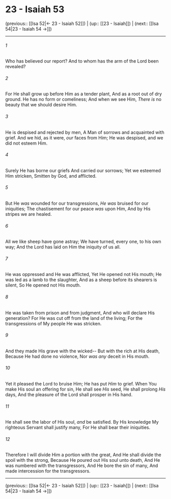 # 23 - Isaiah 53

(previous:: [[Isa 52|← 23 - Isaiah 52]]) | (up:: [[23 - Isaiah]]) | (next:: [[Isa 54|23 - Isaiah 54 →]])

***


###### 1 
Who has believed our report? And to whom has the arm of the Lord been revealed? 

###### 2 
For He shall grow up before Him as a tender plant, And as a root out of dry ground. He has no form or comeliness; And when we see Him, _There is_ no beauty that we should desire Him. 

###### 3 
He is despised and rejected by men, A Man of sorrows and acquainted with grief. And we hid, as it were, _our_ faces from Him; He was despised, and we did not esteem Him. 

###### 4 
Surely He has borne our griefs And carried our sorrows; Yet we esteemed Him stricken, Smitten by God, and afflicted. 

###### 5 
But He _was_ wounded for our transgressions, _He was_ bruised for our iniquities; The chastisement for our peace _was_ upon Him, And by His stripes we are healed. 

###### 6 
All we like sheep have gone astray; We have turned, every one, to his own way; And the Lord has laid on Him the iniquity of us all. 

###### 7 
He was oppressed and He was afflicted, Yet He opened not His mouth; He was led as a lamb to the slaughter, And as a sheep before its shearers is silent, So He opened not His mouth. 

###### 8 
He was taken from prison and from judgment, And who will declare His generation? For He was cut off from the land of the living; For the transgressions of My people He was stricken. 

###### 9 
And they made His grave with the wicked-- But with the rich at His death, Because He had done no violence, Nor _was any_ deceit in His mouth. 

###### 10 
Yet it pleased the Lord to bruise Him; He has put _Him_ to grief. When You make His soul an offering for sin, He shall see _His_ seed, He shall prolong _His_ days, And the pleasure of the Lord shall prosper in His hand. 

###### 11 
He shall see the labor of His soul, _and_ be satisfied. By His knowledge My righteous Servant shall justify many, For He shall bear their iniquities. 

###### 12 
Therefore I will divide Him a portion with the great, And He shall divide the spoil with the strong, Because He poured out His soul unto death, And He was numbered with the transgressors, And He bore the sin of many, And made intercession for the transgressors.

***

(previous:: [[Isa 52|← 23 - Isaiah 52]]) | (up:: [[23 - Isaiah]]) | (next:: [[Isa 54|23 - Isaiah 54 →]])
